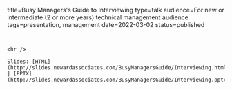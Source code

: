 title=Busy Managers's Guide to Interviewing
type=talk
audience=For new or intermediate (2 or more years) technical management audience
tags=presentation, management
date=2022-03-02
status=published
~~~~~~

    
<hr />

Slides: [HTML](http://slides.newardassociates.com/BusyManagersGuide/Interviewing.html) | [PPTX](http://slides.newardassociates.com/BusyManagersGuide/Interviewing.pptx)
